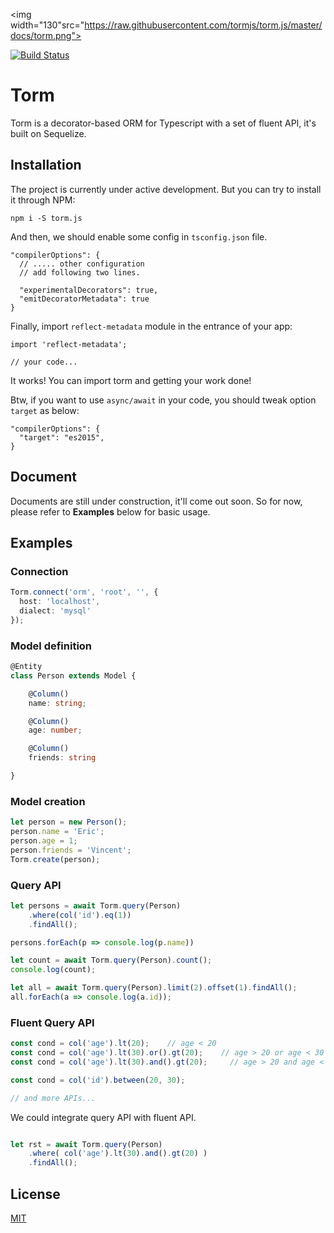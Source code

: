 <img width="130"src="https://raw.githubusercontent.com/tormjs/torm.js/master/docs/torm.png">

<a href="https://circleci.com/gh/tormjs/torm.js/tree/master"><img src="https://img.shields.io/circleci/project/tormjs/torm.js/master.svg" alt="Build Status"></a>

# Torm
Torm is a decorator-based ORM for Typescript with a set of fluent API, it's built on Sequelize.

## Installation

The project is currently under active development. But you can try to install it through NPM:

```
npm i -S torm.js
```

And then, we should enable some config in ```tsconfig.json``` file.

```
"compilerOptions": {
  // ..... other configuration
  // add following two lines.
  
  "experimentalDecorators": true,
  "emitDecoratorMetadata": true
}
```

Finally, import ```reflect-metadata``` module in the entrance of your app:

```
import 'reflect-metadata';

// your code...
```

It works! You can import torm and getting your work done!

Btw, if you want to use ```async/await``` in your code, you should tweak option ```target``` as below:

```
"compilerOptions": {
  "target": "es2015",
}
```

## Document
Documents are still under construction, it'll come out soon. So for now, please refer to **Examples** below for basic usage. 

## Examples

### Connection

```typescript
Torm.connect('orm', 'root', '', {
  host: 'localhost',
  dialect: 'mysql'
});
```

### Model definition

```typescript
@Entity
class Person extends Model {

    @Column()
    name: string;

    @Column()
    age: number;

    @Column()
    friends: string

}
```

### Model creation

```typescript
let person = new Person();
person.name = 'Eric';
person.age = 1;
person.friends = 'Vincent';
Torm.create(person);
```

### Query API

```typescript
let persons = await Torm.query(Person)
    .where(col('id').eq(1))
    .findAll();

persons.forEach(p => console.log(p.name))

let count = await Torm.query(Person).count();
console.log(count);

let all = await Torm.query(Person).limit(2).offset(1).findAll();
all.forEach(a => console.log(a.id));
```

### Fluent Query API

```typescript
const cond = col('age').lt(20);    // age < 20
const cond = col('age').lt(30).or().gt(20);    // age > 20 or age < 30
const cond = col('age').lt(30).and().gt(20);     // age > 20 and age < 30

const cond = col('id').between(20, 30);

// and more APIs...

```

We could integrate query API with fluent API.

```typescript

let rst = await Torm.query(Person)
    .where( col('age').lt(30).and().gt(20) )
    .findAll();

```

## License

[MIT](http://opensource.org/licenses/MIT)
